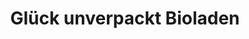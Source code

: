 ---
title: "Glück unverpackt Bioladen"
url: /rueti-zh/glueck-unverpackt-bioladen/
shop: Bioladen
---